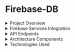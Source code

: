 # Firebase-DB

<details>
<summary>Project Overview</summary>

This Spring Boot application demonstrates integration with Firebase services, providing CRUD operations for both Firestore (NoSQL document database) and Firebase Realtime Database.

</details>

<details>
<summary>Firebase Services Integration</summary>

**Firestore Database**
- Document-based NoSQL database operations
- Structured data storage with collections and documents
- Asynchronous operations with ExecutionException handling

**Firebase Realtime Database**
- Real-time synchronization capabilities
- JSON tree structure data storage
- Node-based data organization

**Firebase Initialization**
- Automatic configuration using service account credentials
- Database URL configuration for Asia Southeast region
- PostConstruct initialization for Firebase app setup

</details>

<details>
<summary>API Endpoints</summary>

**Firestore Operations**
- GET `/firestore` - Retrieve all documents
- GET `/firestore/{id}` - Get document by ID
- POST `/firestore` - Create new document with JSON data
- DELETE `/firestore/{id}` - Delete document by ID

**Realtime Database Operations**
- GET `/realtime` - Get all data from realtime database
- GET `/realtime/{nodename}` - Get data from specific node
- POST `/realtime/{nodename}` - Save or update data in node
- DELETE `/realtime/{nodename}` - Delete data from node

</details>

<details>
<summary>Architecture Components</summary>

**Controllers**
- FirestoreController: Handles Firestore database operations
- RealTimeController: Manages Realtime Database operations

**Services**
- CRUDFirestore: Interface for Firestore operations
- CRUDRealTime: Interface for Realtime Database operations
- Service implementations in impl package

**Configuration**
- FBInitialize: Firebase app initialization and configuration
- Service account authentication setup

</details>

<details>
<summary>Technologies Used</summary>

- Spring Boot 2.5.5
- Firebase Admin SDK 8.1.0
- Google Cloud Firestore
- Firebase Realtime Database
- Maven

</details>